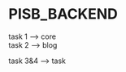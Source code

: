 # PISB_BACKEND
task 1 --> core             
                task 2 --> blog
    
  task 3&4 --> task
